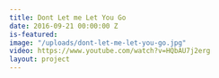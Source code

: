 ```yaml
---
title: Dont Let me Let You Go
date: 2016-09-21 00:00:00 Z
is-featured: 
image: "/uploads/dont-let-me-let-you-go.jpg"
video: https://www.youtube.com/watch?v=HQbAU7j2erg
layout: project
---
```


